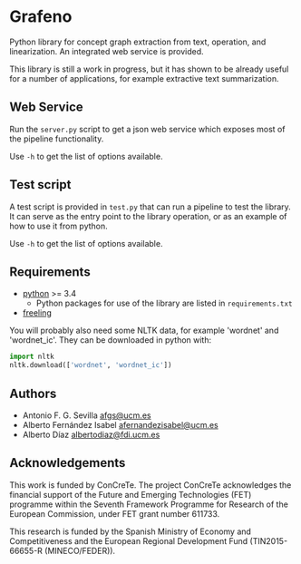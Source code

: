 Grafeno
=======

Python library for concept graph extraction from text, operation, and
linearization. An integrated web service is provided.

This library is still a work in progress, but it has shown to be already useful
for a number of applications, for example extractive text summarization.

Web Service
-----------
Run the `server.py` script to get a json web service which exposes most of the
pipeline functionality.

Use `-h` to get the list of options available.

Test script
-----------
A test script is provided in `test.py` that can run a pipeline to test the
library. It can serve as the entry point to the library operation, or as an
example of how to use it from python.

Use `-h` to get the list of options available.

Requirements
------------
- [python](https://www.python.org/) >= 3.4
    - Python packages for use of the library are listed in `requirements.txt`
- [freeling](http://nlp.lsi.upc.edu/freeling/node/1)

You will probably also need some NLTK data, for example 'wordnet' and
'wordnet_ic'. They can be downloaded in python with:
```python
import nltk
nltk.download(['wordnet', 'wordnet_ic'])
```

Authors
-------
- Antonio F. G. Sevilla <afgs@ucm.es>
- Alberto Fernández Isabel <afernandezisabel@ucm.es>
- Alberto Díaz <albertodiaz@fdi.ucm.es>

Acknowledgements
----------------
This work is funded by ConCreTe. The project ConCreTe acknowledges the financial
support of the Future and Emerging Technologies (FET) programme within the
Seventh Framework Programme for Research of the European Commission, under FET
grant number 611733.

This research is funded by the Spanish Ministry of Economy and Competitiveness
and the European Regional Development Fund (TIN2015-66655-R (MINECO/FEDER)).
